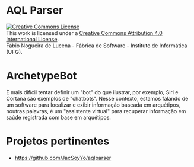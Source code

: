 
# AQL Parser

<a rel="license" href="http://creativecommons.org/licenses/by/4.0/"><img alt="Creative Commons License" style="border-width:0" src="https://i.creativecommons.org/l/by/4.0/88x31.png" /></a><br />This work is licensed under a <a rel="license" href="http://creativecommons.org/licenses/by/4.0/">Creative Commons Attribution 4.0 International License</a>. 
<br />Fábio Nogueira de Lucena - Fábrica de Software - Instituto de Informática (UFG).

# ArchetypeBot
É mais difícil tentar definir um "bot" do que ilustrar, por exemplo, Siri e Cortana são exemplos de "chatbots". Nesse contexto, estamos falando de um software para localizar e exibir informação baseada em arquétipos, noutras palavras, é um "assistente virtual" para recuperar informação em saúde registrada com base em arquétipos.  

# Projetos pertinentes
- https://github.com/JacSoyYo/aqlparser
